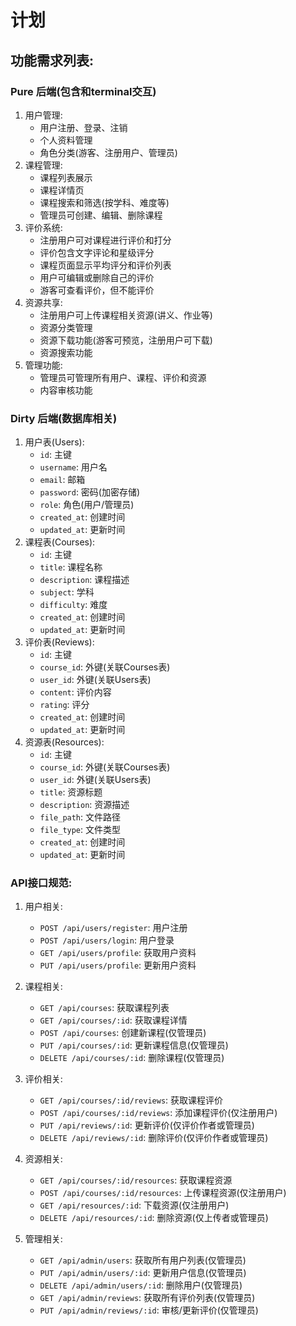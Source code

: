 # 计划
## 功能需求列表: 
### Pure 后端(包含和terminal交互)
1. 用户管理:
    * 用户注册、登录、注销
    * 个人资料管理 
    * 角色分类(游客、注册用户、管理员)
2. 课程管理:
   * 课程列表展示
   * 课程详情页
   * 课程搜索和筛选(按学科、难度等)
   * 管理员可创建、编辑、删除课程
3. 评价系统:
   * 注册用户可对课程进行评价和打分
   * 评价包含文字评论和星级评分
   * 课程页面显示平均评分和评价列表
   * 用户可编辑或删除自己的评价
   * 游客可查看评价，但不能评价
4. 资源共享:
   * 注册用户可上传课程相关资源(讲义、作业等)
   * 资源分类管理
   * 资源下载功能(游客可预览，注册用户可下载)
   * 资源搜索功能
5. 管理功能:
   * 管理员可管理所有用户、课程、评价和资源
   * 内容审核功能 
### Dirty 后端(数据库相关)
1. 用户表(Users):
   * `id`: 主键
   * `username`: 用户名
   * `email`: 邮箱
   * `password`: 密码(加密存储)
   * `role`: 角色(用户/管理员)
   * `created_at`: 创建时间
   * `updated_at`: 更新时间
2. 课程表(Courses):
   * `id`: 主键
   * `title`: 课程名称
   * `description`: 课程描述
   * `subject`: 学科
   * `difficulty`: 难度
   * `created_at`: 创建时间
   * `updated_at`: 更新时间
3. 评价表(Reviews):
   * `id`: 主键
   * `course_id`: 外键(关联Courses表)
   * `user_id`: 外键(关联Users表)
   * `content`: 评价内容
   * `rating`: 评分
   * `created_at`: 创建时间
   * `updated_at`: 更新时间
4. 资源表(Resources):
   * `id`: 主键
   * `course_id`: 外键(关联Courses表)
   * `user_id`: 外键(关联Users表)
   * `title`: 资源标题
   * `description`: 资源描述
   * `file_path`: 文件路径
   * `file_type`: 文件类型
   * `created_at`: 创建时间
   * `updated_at`: 更新时间
### API接口规范: 
1. 用户相关:
   * `POST /api/users/register`: 用户注册
   * `POST /api/users/login`: 用户登录
   * `GET /api/users/profile`: 获取用户资料
   * `PUT /api/users/profile`: 更新用户资料
2. 课程相关:
   * `GET /api/courses`: 获取课程列表
   * `GET /api/courses/:id`: 获取课程详情
   * `POST /api/courses`: 创建新课程(仅管理员)
   * `PUT /api/courses/:id`: 更新课程信息(仅管理员)
   * `DELETE /api/courses/:id`: 删除课程(仅管理员)
3. 评价相关:
   * `GET /api/courses/:id/reviews`: 获取课程评价
   * `POST /api/courses/:id/reviews`: 添加课程评价(仅注册用户)
   * `PUT /api/reviews/:id`: 更新评价(仅评价作者或管理员)
   * `DELETE /api/reviews/:id`: 删除评价(仅评价作者或管理员)
4. 资源相关:
    - `GET /api/courses/:id/resources`: 获取课程资源
    - `POST /api/courses/:id/resources`: 上传课程资源(仅注册用户)
    - `GET /api/resources/:id`: 下载资源(仅注册用户)
    - `DELETE /api/resources/:id`: 删除资源(仅上传者或管理员)

5. 管理相关:
    - `GET /api/admin/users`: 获取所有用户列表(仅管理员)
    - `PUT /api/admin/users/:id`: 更新用户信息(仅管理员)
    - `DELETE /api/admin/users/:id`: 删除用户(仅管理员)
    - `GET /api/admin/reviews`: 获取所有评价列表(仅管理员)
    - `PUT /api/admin/reviews/:id`: 审核/更新评价(仅管理员)